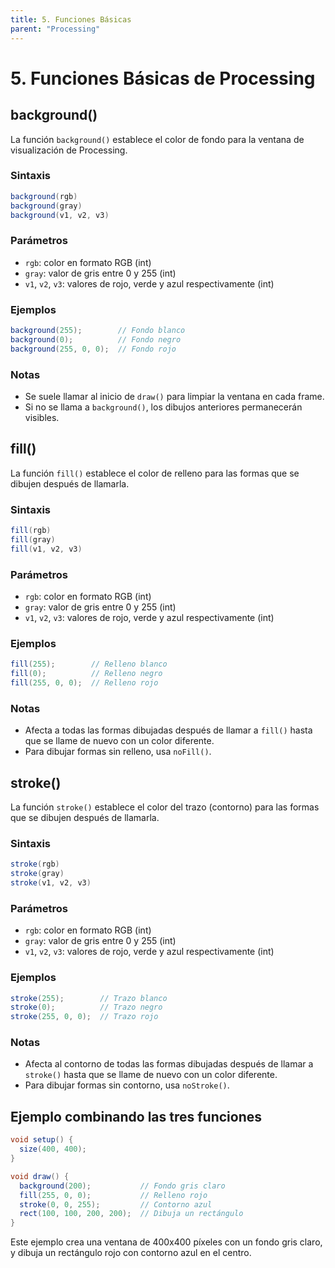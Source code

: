 ```yaml
---
title: 5. Funciones Básicas
parent: "Processing"
---
```



# 5. Funciones Básicas de Processing

## background()

La función `background()` establece el color de fondo para la ventana de visualización de Processing.

### Sintaxis
```java
background(rgb)
background(gray)
background(v1, v2, v3)
```

### Parámetros
- `rgb`: color en formato RGB (int)
- `gray`: valor de gris entre 0 y 255 (int)
- `v1`, `v2`, `v3`: valores de rojo, verde y azul respectivamente (int)

### Ejemplos
```java
background(255);        // Fondo blanco
background(0);          // Fondo negro
background(255, 0, 0);  // Fondo rojo
```

### Notas
- Se suele llamar al inicio de `draw()` para limpiar la ventana en cada frame.
- Si no se llama a `background()`, los dibujos anteriores permanecerán visibles.

## fill()

La función `fill()` establece el color de relleno para las formas que se dibujen después de llamarla.

### Sintaxis
```java
fill(rgb)
fill(gray)
fill(v1, v2, v3)
```

### Parámetros
- `rgb`: color en formato RGB (int)
- `gray`: valor de gris entre 0 y 255 (int)
- `v1`, `v2`, `v3`: valores de rojo, verde y azul respectivamente (int)

### Ejemplos
```java
fill(255);        // Relleno blanco
fill(0);          // Relleno negro
fill(255, 0, 0);  // Relleno rojo
```

### Notas
- Afecta a todas las formas dibujadas después de llamar a `fill()` hasta que se llame de nuevo con un color diferente.
- Para dibujar formas sin relleno, usa `noFill()`.

## stroke()

La función `stroke()` establece el color del trazo (contorno) para las formas que se dibujen después de llamarla.

### Sintaxis
```java
stroke(rgb)
stroke(gray)
stroke(v1, v2, v3)
```

### Parámetros
- `rgb`: color en formato RGB (int)
- `gray`: valor de gris entre 0 y 255 (int)
- `v1`, `v2`, `v3`: valores de rojo, verde y azul respectivamente (int)

### Ejemplos
```java
stroke(255);        // Trazo blanco
stroke(0);          // Trazo negro
stroke(255, 0, 0);  // Trazo rojo
```

### Notas
- Afecta al contorno de todas las formas dibujadas después de llamar a `stroke()` hasta que se llame de nuevo con un color diferente.
- Para dibujar formas sin contorno, usa `noStroke()`.

## Ejemplo combinando las tres funciones

```java
void setup() {
  size(400, 400);
}

void draw() {
  background(200);           // Fondo gris claro
  fill(255, 0, 0);           // Relleno rojo
  stroke(0, 0, 255);         // Contorno azul
  rect(100, 100, 200, 200);  // Dibuja un rectángulo
}
```

Este ejemplo crea una ventana de 400x400 píxeles con un fondo gris claro, y dibuja un rectángulo rojo con contorno azul en el centro.
